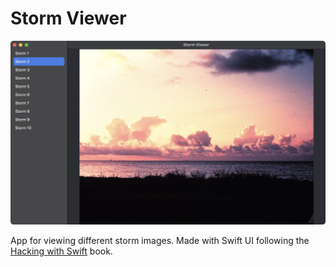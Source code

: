 # Storm Viewer

![](screenshot.png)

App for viewing different storm images. Made with Swift UI following the [Hacking with Swift](https://www.hackingwithswift.com) book.
